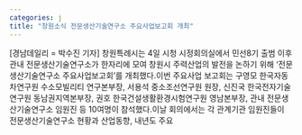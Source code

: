 ```yaml
---
categories: j
title: "창원소식 전문생산기술연구소 주요사업보고회 개최"
---
```

[경남데일리 = 박수진 기자] 창원특례시는 4일 시청 시정회의실에서 민선8기 출범 이후 관내 전문생산기술연구소가 한자리에 모여 창원시 주력산업의 발전을 논하기 위해 ‘전문생산기술연구소 주요사업보고회’를 개최했다.이번 주요사업 보고회는 구영모 한국자동차연구원 수소모빌리티 연구본부장, 서용석 중소조선연구원 원장, 신진국 한국전자기술연구원 동남권지역본부장, 권호 한국건설생활환경시험연구원 영남본부장, 관내 전문생산기술연구소 임원진 등 10여명이 참석했다.이날 회의에서는 각 관계기관 임원진들이 전문생산기술연구소 현황과 산업동향, 내년도 주요